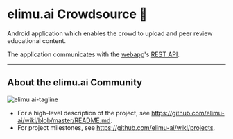 # elimu.ai Crowdsource 🧐

Android application which enables the crowd to upload and peer review educational content.

The application communicates with the [webapp](https://github.com/elimu-ai/webapp)'s [REST API](https://github.com/elimu-ai/webapp/tree/master/src/main/java/ai/elimu/rest/v2).

---

## About the elimu.ai Community

![elimu ai-tagline](https://user-images.githubusercontent.com/15718174/54360503-e8e88980-465c-11e9-9792-32b513105cf3.png)

 * For a high-level description of the project, see https://github.com/elimu-ai/wiki/blob/master/README.md.
 * For project milestones, see https://github.com/elimu-ai/wiki/projects.
